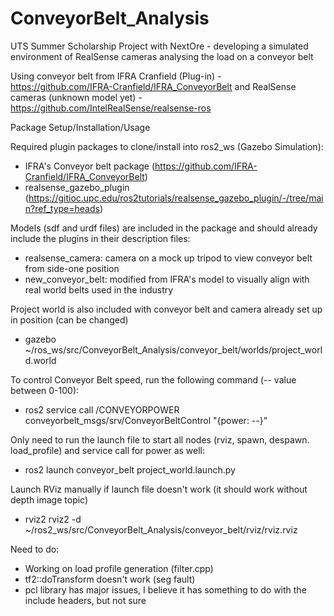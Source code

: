 # ConveyorBelt_Analysis
UTS Summer Scholarship Project with NextOre - developing a simulated environment of RealSense cameras analysing the load on a conveyor belt


Using conveyor belt from IFRA Cranfield (Plug-in) - https://github.com/IFRA-Cranfield/IFRA_ConveyorBelt
and RealSense cameras (unknown model yet) - https://github.com/IntelRealSense/realsense-ros

Package Setup/Installation/Usage

Required plugin packages to clone/install into ros2_ws (Gazebo Simulation):
- IFRA's Conveyor belt package (https://github.com/IFRA-Cranfield/IFRA_ConveyorBelt)
- realsense_gazebo_plugin (https://gitioc.upc.edu/ros2tutorials/realsense_gazebo_plugin/-/tree/main?ref_type=heads)

Models (sdf and urdf files) are included in the package and should already include the plugins in their description files:
- realsense_camera: camera on a mock up tripod to view conveyor belt from side-one position
- new_conveyor_belt: modified from IFRA's model to visually align with real world belts used in the industry

Project world is also included with conveyor belt and camera already set up in position (can be changed)
- gazebo ~/ros_ws/src/ConveyorBelt_Analysis/conveyor_belt/worlds/project_world.world

To control Conveyor Belt speed, run the following command (-- value between 0-100):
- ros2 service call /CONVEYORPOWER conveyorbelt_msgs/srv/ConveyorBeltControl "{power: --}"

Only need to run the launch file to start all nodes (rviz, spawn, despawn. load_profile) and service call for power as well:
- ros2 launch conveyor_belt project_world.launch.py

Launch RViz manually if launch file doesn't work (it should work without depth image topic)
- rviz2 rviz2 -d ~/ros2_ws/src/ConveyorBelt_Analysis/conveyor_belt/rviz/rviz.rviz

Need to do:

- Working on load profile generation (filter.cpp)
- tf2::doTransform doesn't work (seg fault)
- pcl library has major issues, I believe it has something to do with the include headers, but not sure
